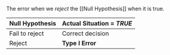 The error when we *reject* the [[Null Hypothesis]] when it is true.

| Null Hypothesis | Actual Situation = *TRUE* |
| --------------- | ----------------------- |
| Fail to reject  | Correct decision        |
| Reject          | **Type I Error**            |
